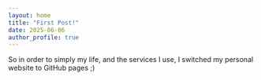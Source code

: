 ```yaml
---
layout: home
title: "First Post!"
date: 2025-06-06
author_profile: true
---
```


So in order to simply my life, and the services I use, I switched my personal website to GitHub pages ;)
